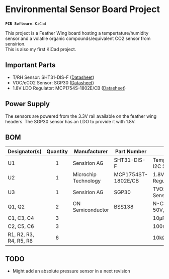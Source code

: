 # Environmental Sensor Board Project

**`PCB Software`**: `KiCad`

This project is a Feather Wing board hosting a tempertature/humidity sensor and a volatile organic compounds/equivalent CO2 sensor from sensirion.  
This is also my first KiCad project.

## Important Parts

- T/RH Sensor: SHT31-DIS-F ([Datasheet](https://www.sensirion.com/fileadmin/user_upload/customers/sensirion/Dokumente/0_Datasheets/Humidity/Sensirion_Humidity_Sensors_SHT3x_Datasheet_digital.pdf))
- VOC/eCO2 Sensor: SGP30 ([Datasheet](https://www.sensirion.com/fileadmin/user_upload/customers/sensirion/Dokumente/0_Datasheets/Gas/Sensirion_Gas_Sensors_SGP30_Datasheet.pdf))
- 1.8V LDO Regulator: MCP1754S-1802E/CB ([Datasheet](http://ww1.microchip.com/downloads/en/DeviceDoc/20002276C.pdf))

## Power Supply

The sensors are powered from the 3.3V rail available on the feather wing headers.
The SGP30 sensor has an LDO to provide it with 1.8V.

## BOM

|Designator(s)         |Quantity|Manufacturer        |Part Number       |Description                    |Value|Tolerance|Rating|Package          |Type|Note|
|----------------------|:------:|--------------------|------------------|-------------------------------|-----|---------|------|-----------------|----|----|
|U1                    |1       |Sensirion AG        |SHT31-DIS-F       |Temperature/Humidity I2C Sensor|     |         |      |8-DFN (2.5x2.5)  |SMT |    |
|U2                    |1       |Microchip Technology|MCP1754ST-1802E/CB|1.8V LDO Voltage Regulator     |     |         |      |SOT-23A-3        |SMT |    |
|U3                    |1       |Sensirion AG        |SGP30             |TVOS/CO2eq I2C Sensor          |     |         |      |6-DFN (2.45x2.45)|SMT |    |
|Q1, Q2                |2       |ON Semiconductor    |BSS138            |N-Channel MOSFET, 50V, 220mA   |     |         |      |SOT-23           |SMT |    |
|C1, C3, C4            |3       |                    |                  |10µF, 6.3V, 0805               |10µF |≤±20%    |≥6.3V |0805             |SMT |    |
|C2, C5, C6            |3       |                    |                  |100nF, 6.3V, 0603              |100nF|≤±20%    |≥6.3V |0603             |SMT |    |
|R1, R2, R3, R4, R5, R6|6       |                    |                  |10kΩ, ±5%, 0603                |10kΩ |≤±5%     |      |0603             |SMT |    |

## TODO

- Might add an absolute pressure sensor in a next revision